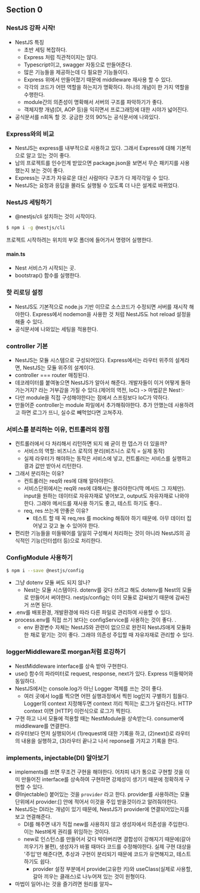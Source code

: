 ## Section 0
### NestJS 강좌 시작!
- NestJS 특징
  - 초반 세팅 복잡하다.
  - Express 처럼 직관적이지는 않다.
  - Typescript이고, swagger 자동으로 만들어준다.
  - 많은 기능들을 제공하는데 다 필요한 기능들이다.
  - Express 위에서 만들어졌기 때문에 middleware 재사용 할 수 있다.
  - 각각의 코드가 어떤 역할을 하는지가 명확하다. 하나의 개념이 한 가지 역할을 수행한다.
  - module간의 의존성이 명확해서 서버의 구조를 파악하기가 좋다.
  - 객체지향 개념(DI, AOP 등)을 익히면서 프로그래밍에 대한 시야가 넓어진다.
- 공식문서를 n회독 할 것. 궁금한 것의 90%는 공식문서에 나와있다.


### Express와의 비교
- NestJS는 express를 내부적으로 사용하고 있다. 그래서 Express에 대해 기본적으로 알고 있는 것이 좋다.
- 남의 프로젝트를 인수인계 받았으면 package.json을 보면서 무슨 패키지를 사용했는지 보는 것이 좋다.
- Express는 구조가 자유로운 대신 사람마다 구조가 다 제각각일 수 있다.
- NestJS는 요청과 응답을 몰라도 실행될 수 있도록 더 나은 설계로 바뀌었다.

### NestJS 세팅하기
- @nestjs/cli 설치하는 것이 시작이다.
``` bash
$ npm i -g @nestjs/cli
```
프로젝트 시작하려는 위치의 부모 폴더에 들어가서 명령어 실행한다.

#### main.ts
- Nest 서비스가 시작되는 곳.
- bootstrap() 함수를 실행한다.

### 핫 리로딩 설정
- NestJS도 기본적으로 node.js 기반 이므로 소스코드가 수정되면 서버를 재시작 해야한다. Express에서 nodemon을 사용한 것 처럼 NestJS도 hot reload 설정을 해줄 수 있다. 
- 공식문서에 나와있는 세팅을 적용한다.

### controller 기본
- NestJS는 모듈 시스템으로 구성되어있다. Express에서는 라우터 위주의 설계라면, NestJS는 모듈 위주의 설계이다.
- controller === router 매칭된다.
- 데코레이터를 붙여놓으면 NestJS가 알아서 해준다. 개발자들이 이거 어떻게 돌아가는거지? 라는 거부감을 가질 수 있다.(제어의 역전, IoC) -> 마법같은 Nest✨
- 다만 module을 직접 구성해야한다는 점에서 스프링보다 IoC가 약하다.
- 만들어준 controller는 module 파일에서 추가해줘야한다. 추가 안했는데 사용하려고 하면 로그가 뜨니, 실수로 빼먹었다면 고쳐주자.

### 서비스를 분리하는 이유, 컨트롤러의 장점
- 컨트롤러에서 다 처리해서 리턴하면 되지 왜 굳이 한 뎁스가 더 있을까?
  - 서비스의 역할: 비즈니스 로직의 분리(비즈니스 로직 = 실제 동작)
  - 실제 라우터가 해야하는 동작은 서비스에 넣고, 컨트롤러는 서비스를 실행하고 결과 값만 받아서 리턴한다.
- 그래서 분리하는 이유? 
  - 컨트롤러는 req와 res에 대해 알아야한다.
  - 서비스단위에서는 req와 res에 대해서는 몰라야한다(딱 메서드 그 자체만). input을 원하는 데이터로 자유자재로 넣어보고, output도 자유자재로 나와야 한다. 그래야 메서드를 재사용 하기도 좋고, 테스트 하기도 좋다..
  - req, res 쓰는게 안좋은 이유? 
    - 테스트 할 때 꼭 req,res 를 mocking 해줘야 하기 때문에. 아무 데이터 집어넣고 갖고 놀 수 있어야 한다.
- 편리한 기능들을 미들웨어를 일일히 구성해서 처리하는 것이 아니라 NestJS의 공식적인 기능(인터셉터 등)으로 처리한다.


### ConfigModule 사용하기
```bash
$ npm i --save @nestjs/config
```
- 그냥 dotenv 모듈 써도 되지 않나? 
  - Nest는 모듈 시스템이다. dotenv를 갖다 쓰려고 해도 dotenv를 Nest의 모듈로 만들어서 써야한다. nestjs/config는 이미 모듈로 감싸놨기 때문에 감싸진거 쓰면 된다.
- .env를 배포환경, 개발환경에 따라 다른 파일로 관리하여 사용할 수 있다.
- process.env를 직접 쓰기 보다는 configService를 사용하는 것이 좋다. .
  - env 환경변수 자체는 NestJS와 관련이 없으므로 완전히 NestJS애게 모듈화 한 채로 맡기는 것이 좋다. 그래야 의존성 주입할 때 자유자재로 관리할 수 있다.

### loggerMiddleware로 morgan처럼 로깅하기
- NestMiddleware interface를 상속 받아 구현한다.
- use() 함수의 파라미터로 request, response, next가 있다. Express 미들웨어와 동일하다.
- NestJS에서는 console.log가 아닌 Logger 객체를 쓰는 것이 좋다. 
  - 여러 곳에서 log를 찍으면 어떤 실행과정에서 찍힌 log인지 구별하기 힘들다. Logger의 context 지정해두면 context 끼리 찍히는 로그가 달라진다. HTTP context 이면 [HTTP] 이런식으로 로그가 찍힌다.
- 구현 하고 나서 모듈에 적용할 때는 NestModule을 상속받는다. consumer에 middleware를 연결한다.
- 라우터보다 먼저 실행되어서 (1)request에 대한 기록을 하고, (2)next()로 라우터의 내용을 실행하고, (3)라우터 끝나고 나서 reponse를 가지고 기록을 한다. 

### implements, injectable(DI) 알아보기
- implements를 쓰면 무조건 구현을 해야한다. 어차피 내가 통으로 구현할 것을 이미 만들어진 interface를 상속하여 구현하면 강제성이 생기기 때문에 정확하게 구현할 수 있다.
- @Injectable() 붙어있는 것을 ```provider``` 라고 한다. provider를 사용하려는 모듈 단위에서 provider:[] 안에 적어서 이것을 주입 받을것이라고 알려줘야한다.
- NestJS는 DI라는 개념이 있기 때문에, NestJS가 provider에 연결되어있는지를 보고 연결해준다. 
  - DI를 해주면 내가 직접 new를 사용하지 않고 생성자에서 의존성을 주입한다. 이는 Nest에게 권리를 위임하는 것이다.
  - new로 인스턴스를 만들어서 갖다 박아버리면 결합성이 강해지기 때문에(갈아 끼우기가 불편), 생성자가 바뀔 때마다 코드를 수정해야한다. 실제 구현 대상을 '주입'만 해준다면, 추상과 구현이 분리되기 때문에 코드가 유연해지고, 테스트 하기도 쉽다.
    - provider 설정 부분에서 provide(고유한 키)와 useClass(실제로 사용할, 갈아 끼우는 클래스)로 나누어져 있는 것이 원형이다.
- 마법이 일어나는 것을 즐기려면 원리를 알자~
